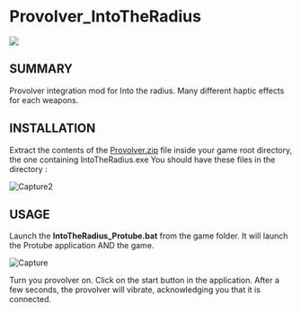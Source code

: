 # Provolver_IntoTheRadius

<img src="https://cdn.akamai.steamstatic.com/steam/apps/1012790/header_alt_assets_4.jpg?t=1695914547"/>

## SUMMARY
Provolver integration mod for Into the radius. Many different haptic effects for each weapons.

## INSTALLATION
Extract the contents of the [Provolver.zip](https://github.com/Astienth/Provolver_IntoTheRadius/releases/download/1.0/IntoTheRadius_Protube.zip) file inside your game root directory, the one containing IntoTheRadius.exe
You should have these files in the directory :

<img src="https://i.ibb.co/ZgyXGpP/Capture2.jpg" alt="Capture2" border="0">

## USAGE
Launch the <b>IntoTheRadius_Protube.bat</b> from the game folder.
It will launch the Protube application AND the game.

<img src="https://i.ibb.co/d0BzdD0/Capture.jpg" alt="Capture" border="0">

Turn you provolver on.
Click on the start button in the application.
After a few seconds, the provolver will vibrate, acknowledging you that it is connected.
